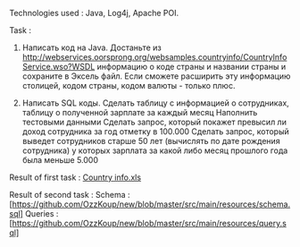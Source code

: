 Technologies used : Java, Log4j, Apache POI.

Task : 


1. Написать код на Java. Достаньте из  http://webservices.oorsprong.org/websamples.countryinfo/CountryInfoService.wso?WSDL информацию о коде страны и названии страны и сохраните в Эксель файл. Если сможете расширить эту информацию столицей, кодом страны, кодом валюты - только плюс.
 
2. Написать SQL коды. Сделать таблицу с информацией о сотрудниках, таблицу о полученной зарплате за каждый месяц
Наполнить тестовыми данными
Сделать запрос, который покажет превысил ли доход сотрудника за год отметку в 100.000
Сделать запрос, который выведет сотрудников старше 50 лет (вычислять по дате рождения сотрудника) у которых зарплата за какой либо месяц прошлого года была меньше 5.000
 
Result of first task : [Country info.xls](#https://github.com/OzzKoup/new/blob/master/src/main/resources/Country%20info.xls)

Result of second task :
Schema : [https://github.com/OzzKoup/new/blob/master/src/main/resources/schema.sql]
Queries : [https://github.com/OzzKoup/new/blob/master/src/main/resources/query.sql]
